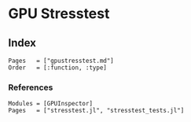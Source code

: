 # GPU Stresstest

## Index

```@index
Pages   = ["gpustresstest.md"]
Order   = [:function, :type]
```

### References

```@autodocs
Modules = [GPUInspector]
Pages   = ["stresstest.jl", "stresstest_tests.jl"]
```
